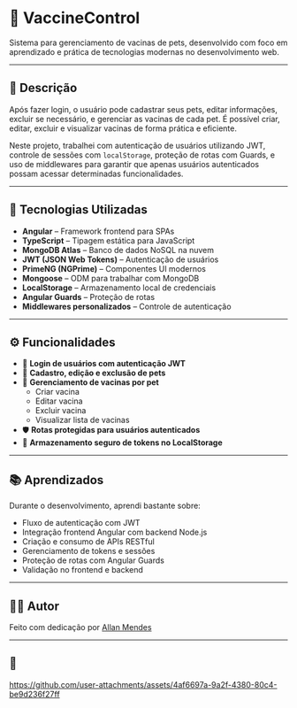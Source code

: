 # 💉 VaccineControl

Sistema para gerenciamento de vacinas de pets, desenvolvido com foco em aprendizado e prática de tecnologias modernas no desenvolvimento web.

---

## 📌 Descrição

Após fazer login, o usuário pode cadastrar seus pets, editar informações, excluir se necessário, e gerenciar as vacinas de cada pet. É possível criar, editar, excluir e visualizar vacinas de forma prática e eficiente.

Neste projeto, trabalhei com autenticação de usuários utilizando JWT, controle de sessões com `localStorage`, proteção de rotas com Guards, e uso de middlewares para garantir que apenas usuários autenticados possam acessar determinadas funcionalidades.

---

## 🚀 Tecnologias Utilizadas

- **Angular** – Framework frontend para SPAs
- **TypeScript** – Tipagem estática para JavaScript
- **MongoDB Atlas** – Banco de dados NoSQL na nuvem
- **JWT (JSON Web Tokens)** – Autenticação de usuários
- **PrimeNG (NGPrime)** – Componentes UI modernos
- **Mongoose** – ODM para trabalhar com MongoDB
- **LocalStorage** – Armazenamento local de credenciais
- **Angular Guards** – Proteção de rotas
- **Middlewares personalizados** – Controle de autenticação

---

## ⚙️ Funcionalidades

- 🔐 **Login de usuários com autenticação JWT**
- 🐾 **Cadastro, edição e exclusão de pets**
- 💉 **Gerenciamento de vacinas por pet**
  - Criar vacina
  - Editar vacina
  - Excluir vacina
  - Visualizar lista de vacinas
- 🛡️ **Rotas protegidas para usuários autenticados**
- 💾 **Armazenamento seguro de tokens no LocalStorage**

---

## 📚 Aprendizados

Durante o desenvolvimento, aprendi bastante sobre:

- Fluxo de autenticação com JWT
- Integração frontend Angular com backend Node.js
- Criação e consumo de APIs RESTful
- Gerenciamento de tokens e sessões
- Proteção de rotas com Angular Guards
- Validação no frontend e backend

---

## 🧑‍💻 Autor

Feito com dedicação por [Allan Mendes](https://github.com/allan516)

---

## 🎥

https://github.com/user-attachments/assets/4af6697a-9a2f-4380-80c4-be9d236f27ff

